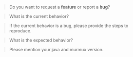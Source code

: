 <!-- *Before creating an issue please make sure you are using the latest version -->

> Do you want to request a **feature** or report a **bug**? 

> What is the current behavior?

> If the current behavior is a bug, please provide the steps to reproduce.

> What is the expected behavior?

> Please mention your java and murmux version. 
